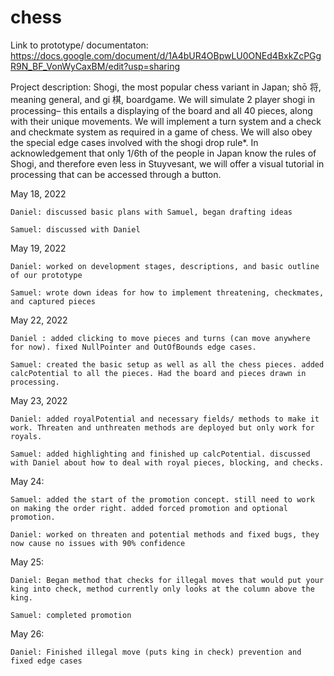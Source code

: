 # chess

Link to prototype/ documentaton: https://docs.google.com/document/d/1A4bUR4OBpwLU0ONEd4BxkZcPGgR9N_BF_VonWyCaxBM/edit?usp=sharing

Project description: Shogi, the most popular chess variant in Japan; shō 将, meaning general, and gi 棋, boardgame. We will simulate 2 player shogi in processing– this entails a displaying of the board and all 40 pieces, along with their unique movements. We will implement a turn system and a check and checkmate system as required in a game of chess. We will also obey the special edge cases involved with the shogi drop rule*. In acknowledgement that only 1/6th of the people in Japan know the rules of Shogi, and therefore even less in Stuyvesant, we will offer a visual tutorial in processing that can be accessed through a button.

May 18, 2022

    Daniel: discussed basic plans with Samuel, began drafting ideas 

    Samuel: discussed with Daniel
    
May 19, 2022

    Daniel: worked on development stages, descriptions, and basic outline of our prototype 

    Samuel: wrote down ideas for how to implement threatening, checkmates, and captured pieces

May 22, 2022

    Daniel : added clicking to move pieces and turns (can move anywhere for now). fixed NullPointer and OutOfBounds edge cases.
     
    Samuel: created the basic setup as well as all the chess pieces. added calcPotential to all the pieces. Had the board and pieces drawn in processing. 
    
May 23, 2022 

    Daniel: added royalPotential and necessary fields/ methods to make it work. Threaten and unthreaten methods are deployed but only work for royals. 

    Samuel: added highlighting and finished up calcPotential. discussed with Daniel about how to deal with royal pieces, blocking, and checks. 

May 24: 

    Samuel: added the start of the promotion concept. still need to work on making the order right. added forced promotion and optional promotion.

    Daniel: worked on threaten and potential methods and fixed bugs, they now cause no issues with 90% confidence

May 25:

    Daniel: Began method that checks for illegal moves that would put your king into check, method currently only looks at the column above the king.

    Samuel: completed promotion

May 26: 

    Daniel: Finished illegal move (puts king in check) prevention and fixed edge cases
